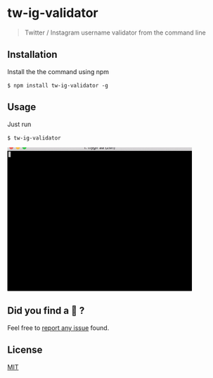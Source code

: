 # tw-ig-validator
> Twitter / Instagram username validator from the command line

## Installation
Install the the command using npm

```
$ npm install tw-ig-validator -g
```
## Usage
Just run
```
$ tw-ig-validator
```
<img src="https://raw.githubusercontent.com/mdottavio/tw-ig-validator/master/tty.gif" width="420px"/>


## Did you find a 🐞 ?
Feel free to [report any issue](https://github.com/mdottavio/tw-ig-validator/issues) found.

## License
[MIT](LICENSE)
